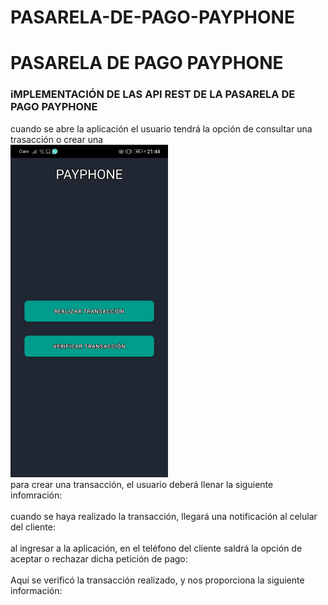 # PASARELA-DE-PAGO-PAYPHONE
<h1>PASARELA DE PAGO PAYPHONE</h1>
<h3>iMPLEMENTACIÓN DE LAS API REST DE LA PASARELA DE PAGO PAYPHONE</h3>
cuando se abre la aplicación el usuario tendrá la opción de consultar una trasacción o crear una <br/>
<img width="50%" src="capturas/main.jpg"alt=""/><br/>
para crear una transacción, el usuario deberá llenar la siguiente infomración:<br/>
<img width="50%" src="capturas/generarTransacción.jpg"alt=""/><br/>
cuando se haya realizado la transacción, llegará una notificación al celular del cliente:<br/>
<img width="50%" src="capturas/notificación.jpg"alt=""/><br/>
al ingresar a la aplicación, en el teléfono del cliente saldrá la opción de aceptar o rechazar dicha petición de pago:<br/>
<img width="50%" src="capturas/notificaciónAPP.jpg"alt=""/><br/>
Aquí se verificó la transacción realizado, y nos proporciona la siguiente información:<br/>
<img width="50%" src="capturas/consultaTransacción.jpg"alt=""/><br/>

